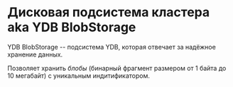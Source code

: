 # Дисковая подсистема кластера aka YDB BlobStorage

YDB BlobStorage -- подсистема YDB, которая отвечает за надёжное хранение данных.

Позволяет хранить *блобы* (бинарный фрагмент размером от 1 байта до 10 мегабайт) c уникальным индитификатором.
